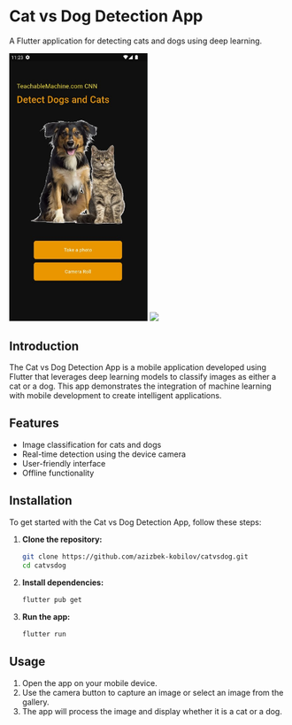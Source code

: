 # Cat vs Dog Detection App

A Flutter application for detecting cats and dogs using deep learning.

<img src="screenshots/home_screen.jpg" width="250" /> <img src="detection_example.jpg" width="250" />

## Introduction

The Cat vs Dog Detection App is a mobile application developed using Flutter that leverages deep learning models to classify images as either a cat or a dog. 
This app demonstrates the integration of machine learning with mobile development to create intelligent applications.

## Features

- Image classification for cats and dogs
- Real-time detection using the device camera
- User-friendly interface
- Offline functionality

## Installation

To get started with the Cat vs Dog Detection App, follow these steps:

1. **Clone the repository:**
   ```sh
   git clone https://github.com/azizbek-kobilov/catvsdog.git
   cd catvsdog
   ```

2. **Install dependencies:**
   ```sh
   flutter pub get
   ```

3. **Run the app:**
   ```sh
   flutter run
   ```

## Usage

1. Open the app on your mobile device.
2. Use the camera button to capture an image or select an image from the gallery.
3. The app will process the image and display whether it is a cat or a dog.
